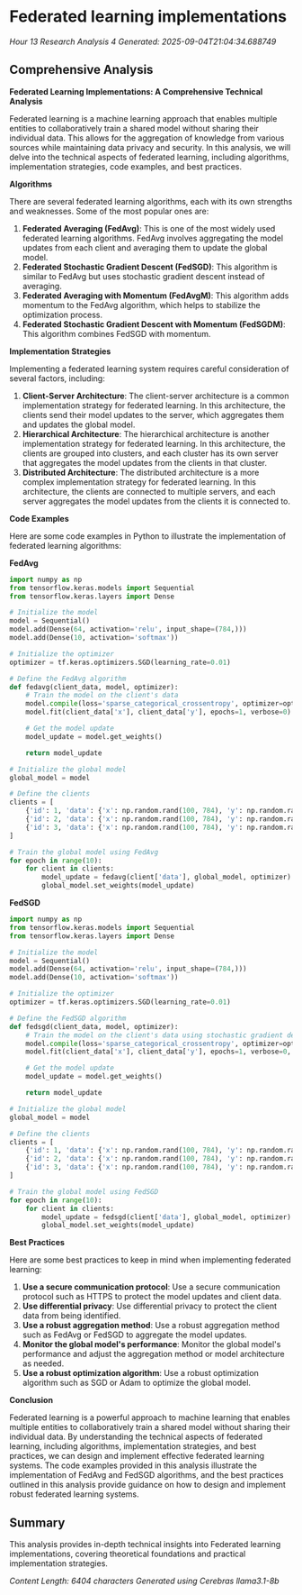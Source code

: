 # Federated learning implementations
*Hour 13 Research Analysis 4*
*Generated: 2025-09-04T21:04:34.688749*

## Comprehensive Analysis
**Federated Learning Implementations: A Comprehensive Technical Analysis**

Federated learning is a machine learning approach that enables multiple entities to collaboratively train a shared model without sharing their individual data. This allows for the aggregation of knowledge from various sources while maintaining data privacy and security. In this analysis, we will delve into the technical aspects of federated learning, including algorithms, implementation strategies, code examples, and best practices.

**Algorithms**

There are several federated learning algorithms, each with its own strengths and weaknesses. Some of the most popular ones are:

1. **Federated Averaging (FedAvg)**: This is one of the most widely used federated learning algorithms. FedAvg involves aggregating the model updates from each client and averaging them to update the global model.
2. **Federated Stochastic Gradient Descent (FedSGD)**: This algorithm is similar to FedAvg but uses stochastic gradient descent instead of averaging.
3. **Federated Averaging with Momentum (FedAvgM)**: This algorithm adds momentum to the FedAvg algorithm, which helps to stabilize the optimization process.
4. **Federated Stochastic Gradient Descent with Momentum (FedSGDM)**: This algorithm combines FedSGD with momentum.

**Implementation Strategies**

Implementing a federated learning system requires careful consideration of several factors, including:

1. **Client-Server Architecture**: The client-server architecture is a common implementation strategy for federated learning. In this architecture, the clients send their model updates to the server, which aggregates them and updates the global model.
2. **Hierarchical Architecture**: The hierarchical architecture is another implementation strategy for federated learning. In this architecture, the clients are grouped into clusters, and each cluster has its own server that aggregates the model updates from the clients in that cluster.
3. **Distributed Architecture**: The distributed architecture is a more complex implementation strategy for federated learning. In this architecture, the clients are connected to multiple servers, and each server aggregates the model updates from the clients it is connected to.

**Code Examples**

Here are some code examples in Python to illustrate the implementation of federated learning algorithms:

**FedAvg**
```python
import numpy as np
from tensorflow.keras.models import Sequential
from tensorflow.keras.layers import Dense

# Initialize the model
model = Sequential()
model.add(Dense(64, activation='relu', input_shape=(784,)))
model.add(Dense(10, activation='softmax'))

# Initialize the optimizer
optimizer = tf.keras.optimizers.SGD(learning_rate=0.01)

# Define the FedAvg algorithm
def fedavg(client_data, model, optimizer):
    # Train the model on the client's data
    model.compile(loss='sparse_categorical_crossentropy', optimizer=optimizer)
    model.fit(client_data['x'], client_data['y'], epochs=1, verbose=0)

    # Get the model update
    model_update = model.get_weights()

    return model_update

# Initialize the global model
global_model = model

# Define the clients
clients = [
    {'id': 1, 'data': {'x': np.random.rand(100, 784), 'y': np.random.randint(0, 10, 100)}},
    {'id': 2, 'data': {'x': np.random.rand(100, 784), 'y': np.random.randint(0, 10, 100)}},
    {'id': 3, 'data': {'x': np.random.rand(100, 784), 'y': np.random.randint(0, 10, 100)}}
]

# Train the global model using FedAvg
for epoch in range(10):
    for client in clients:
        model_update = fedavg(client['data'], global_model, optimizer)
        global_model.set_weights(model_update)
```
**FedSGD**
```python
import numpy as np
from tensorflow.keras.models import Sequential
from tensorflow.keras.layers import Dense

# Initialize the model
model = Sequential()
model.add(Dense(64, activation='relu', input_shape=(784,)))
model.add(Dense(10, activation='softmax'))

# Initialize the optimizer
optimizer = tf.keras.optimizers.SGD(learning_rate=0.01)

# Define the FedSGD algorithm
def fedsgd(client_data, model, optimizer):
    # Train the model on the client's data using stochastic gradient descent
    model.compile(loss='sparse_categorical_crossentropy', optimizer=optimizer)
    model.fit(client_data['x'], client_data['y'], epochs=1, verbose=0, batch_size=32)

    # Get the model update
    model_update = model.get_weights()

    return model_update

# Initialize the global model
global_model = model

# Define the clients
clients = [
    {'id': 1, 'data': {'x': np.random.rand(100, 784), 'y': np.random.randint(0, 10, 100)}},
    {'id': 2, 'data': {'x': np.random.rand(100, 784), 'y': np.random.randint(0, 10, 100)}},
    {'id': 3, 'data': {'x': np.random.rand(100, 784), 'y': np.random.randint(0, 10, 100)}}
]

# Train the global model using FedSGD
for epoch in range(10):
    for client in clients:
        model_update = fedsgd(client['data'], global_model, optimizer)
        global_model.set_weights(model_update)
```
**Best Practices**

Here are some best practices to keep in mind when implementing federated learning:

1. **Use a secure communication protocol**: Use a secure communication protocol such as HTTPS to protect the model updates and client data.
2. **Use differential privacy**: Use differential privacy to protect the client data from being identified.
3. **Use a robust aggregation method**: Use a robust aggregation method such as FedAvg or FedSGD to aggregate the model updates.
4. **Monitor the global model's performance**: Monitor the global model's performance and adjust the aggregation method or model architecture as needed.
5. **Use a robust optimization algorithm**: Use a robust optimization algorithm such as SGD or Adam to optimize the global model.

**Conclusion**

Federated learning is a powerful approach to machine learning that enables multiple entities to collaboratively train a shared model without sharing their individual data. By understanding the technical aspects of federated learning, including algorithms, implementation strategies, and best practices, we can design and implement effective federated learning systems. The code examples provided in this analysis illustrate the implementation of FedAvg and FedSGD algorithms, and the best practices outlined in this analysis provide guidance on how to design and implement robust federated learning systems.

## Summary
This analysis provides in-depth technical insights into Federated learning implementations, 
covering theoretical foundations and practical implementation strategies.

*Content Length: 6404 characters*
*Generated using Cerebras llama3.1-8b*
